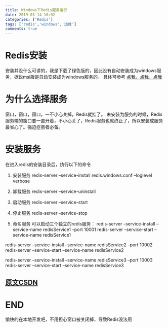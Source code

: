 ```yaml
---
title: Windows下Redis服务运行
date: 2019-03-14 10:52
categories: ['Redis']
tags: ['redis','windows','运维']
comments: true
---
```


# Redis安装

安装并没什么可讲的，我是下载了绿色版的，因此没有自动安装成为windows服务，据说msi版是自动安装成为windows服务的。
具体可参考 [点我，点我，点我](https://github.com/MicrosoftArchive/redis/blob/3.0/Windows%20Service%20Documentation.md)

# 为什么选择服务

窗口，窗口，窗口，一不小心关掉，Redis就挂了。
未安装为服务的时候，Redis服务端的窗口要一直开着，不小心关了，Redis服务也就终止了，所以安装成服务最省心了。强迫症患者必备。

# 安装服务

在进入redis的安装目录后，执行以下的命令

1. 安装服务 
redis-server –service-install redis.windows.conf –loglevel verbose

2. 卸载服务 
redis-server –service-uninstall

3. 启动服务 
redis-server –service-start

4. 停止服务 
redis-server –service-stop

5. 命名服务 
可以启动三个独立的redis服务： 
redis-server –service-install –service-name redisService1 –port 10001 
redis-server –service-start –service-name redisService1

redis-server –service-install –service-name redisService2 –port 10002 
redis-server –service-start –service-name redisService2

redis-server –service-install –service-name redisService3 –port 10003 
redis-server –service-start –service-name redisService3

[原文CSDN](https://blog.csdn.net/sidanchen/article/details/79635715 )
--------------------- 

# END
愉快的在本地开发吧，不用担心窗口被关闭掉，导致Redis没法用